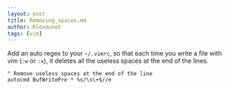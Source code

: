 ```yaml
---
layout: post
title: Removing_spaces.md
author: Klexounet
tags: [vim]
---
```

Add an auto regex to your `~/.vimrc`, so that each time you write a file with vim (`:w` or `:x`), it deletes all the useless spaces at the end of the lines.

```
" Remove useless spaces at the end of the line
autocmd BufWritePre * %s/\s\+$//e
```

